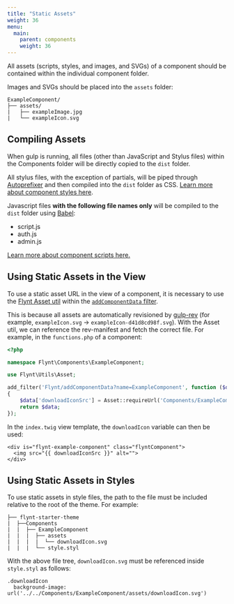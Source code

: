 ```yaml
---
title: "Static Assets"
weight: 36
menu:
  main:
    parent: components
    weight: 36
---
```


All assets (scripts, styles, and images, and SVGs) of a component should be contained within the individual component folder.

Images and SVGs should be placed into the `assets` folder:

```
ExampleComponent/
├── assets/
|   ├── exampleImage.jpg
|   └── exampleIcon.svg
```

## Compiling Assets

When gulp is running, all files (other than JavaScript and Stylus files) within the Components folder will be directly copied to the `dist` folder.

All stylus files, with the exception of partials, will be piped through [Autoprefixer](https://github.com/postcss/autoprefixer) and then compiled into the `dist` folder as CSS. [Learn more about component styles here](/guide/components/styling).

Javascript files **with the following file names only** will be compiled to the `dist` folder using [Babel](https://babeljs.io/):

- script.js
- auth.js
- admin.js

[Learn more about component scripts here.](/guide/components/client-side-scripts/)

## Using Static Assets in the View
To use a static asset URL in the view of a component, it is necessary to use the [Flynt Asset util](https://github.com/flyntwp/flynt-starter-theme/blob/master/lib/Utils/Asset.php) within the [`addComponentData` filter](/guide/components/server-side-logic/#flynt-addcomponentdata). 

This is because all assets are automatically revisioned by [gulp-rev](https://github.com/sindresorhus/gulp-rev) (for example, `exampleIcon.svg` → `exampleIcon-d41d8cd98f.svg`). With the Asset util, we can reference the rev-manifest and fetch the correct file. For example, in the `functions.php` of a component:

```php
<?php

namespace Flynt\Components\ExampleComponent;

use Flynt\Utils\Asset;

add_filter('Flynt/addComponentData?name=ExampleComponent', function ($data)
{
    $data['downloadIconSrc'] = Asset::requireUrl('Components/ExampleComponent/assets/downloadIcon.svg');
    return $data;
});
```

In the `index.twig` view template, the `downloadIcon` variable can then be used:

```twig
<div is="flynt-example-component" class="flyntComponent">
  <img src="{{ downloadIconSrc }}" alt="">
</div>
```

## Using Static Assets in Styles
To use static assets in style files, the path to the file must be included relative to the root of the theme.  For example:

```
├── flynt-starter-theme
|  ├──Components
|  |  ├── ExampleComponent
|  |  |  ├── assets
|  |  |  |  └── downloadIcon.svg
|  |  |  └── style.styl
```

With the above file tree, `downloadIcon.svg` must be referenced inside `style.styl` as follows:

```stylus
.downloadIcon
  background-image: url('../../Components/ExampleComponent/assets/downloadIcon.svg')
```
